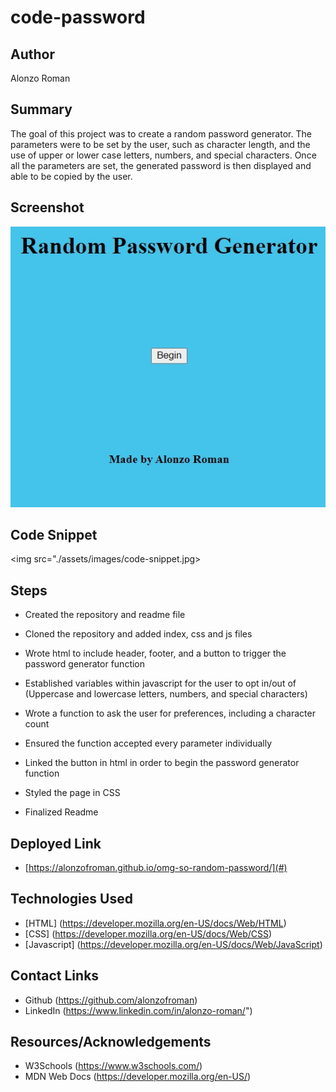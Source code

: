# code-password

## Author
Alonzo Roman

## Summary
The goal of this project was to create a random password generator. The parameters were to be set by the user, such as character length, and the use of upper or lower case letters, numbers, and special characters. Once all the parameters are set, the generated password is then displayed and able to be copied by the user. 

## Screenshot

<img src="./assets/images/site-screenshot.jpg">

## Code Snippet
<img src="./assets/images/code-snippet.jpg>

## Steps
- Created the repository and readme file

- Cloned the repository and added index, css and js files

- Wrote html to include header, footer, and a button to trigger the password generator function

- Established variables within javascript for the user to opt in/out of (Uppercase and lowercase letters, numbers, and special characters)

- Wrote a function to ask the user for preferences, including a character count

- Ensured the function accepted every parameter individually

- Linked the button in html in order to begin the password generator function 

- Styled the page in CSS 

- Finalized Readme

## Deployed Link
- [https://alonzofroman.github.io/omg-so-random-password/](#)

## Technologies Used
- [HTML] (https://developer.mozilla.org/en-US/docs/Web/HTML)
- [CSS] (https://developer.mozilla.org/en-US/docs/Web/CSS)
- [Javascript] (https://developer.mozilla.org/en-US/docs/Web/JavaScript)


## Contact Links

- Github (https://github.com/alonzofroman)
- LinkedIn (https://www.linkedin.com/in/alonzo-roman/")

## Resources/Acknowledgements 

- W3Schools (https://www.w3schools.com/)
- MDN Web Docs (https://developer.mozilla.org/en-US/)

